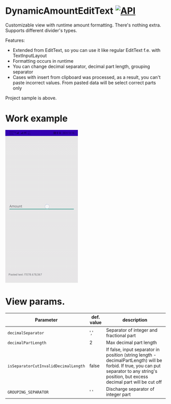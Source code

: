 # DynamicAmountEditText [![API](https://img.shields.io/badge/API-16%2B-brightgreen.svg?style=flat)](https://android-arsenal.com/api?level=16)

Customizable view with runtime amount formatting. There's nothing extra. Supports different divider's types.

Features:
- Extended from EditText, so you can use it like regular EditText f.e. with TextInputLayout
- Formatting occurs in runtime
- You can change decimal separator, decimal part length, grouping separator
- Cases with insert from clipboard was processed, as a result, you can't paste incorrect values. From pasted data will be select correct parts only 

Project sample is above.

# Work example
![](/images/video-2020-08-23-13-21-13.gif)

# View params.

| Parameter | def. value | description |
| ------------- | ------------- | ------------- |
| `decimalSeparator`  | ',' | Separator of integer and fractional part |
| `decimalPartLength`  | 2  | Max decimal part length |
| `isSeparatorCutInvalidDecimalLength`  | false | If false, input separator in position (string length - decimalPartLength) will be forbid. If true, you can put separator to any string's position, but excess decimal part will be cut off  |
| `GROUPING_SEPARATOR`  |  ' ' | Discharge separator of integer part  |

